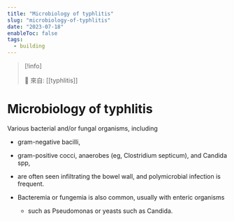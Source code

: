 ```yaml
---
title: "Microbiology of typhlitis"
slug: "microbiology-of-typhlitis"
date: "2023-07-18"
enableToc: false
tags:
  - building
---
```


> [!info]
>
> 🌱 來自: [[typhlitis]]

# Microbiology of typhlitis

Various bacterial and/or fungal organisms, including

- gram-negative bacilli,
- gram-positive cocci, anaerobes (eg, Clostridium septicum), and Candida spp,

- are often seen infiltrating the bowel wall, and polymicrobial infection is frequent.
- Bacteremia or fungemia is also common, usually with enteric organisms
  - such as Pseudomonas or yeasts such as Candida.

